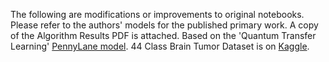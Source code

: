 The following are modifications or improvements to original notebooks. Please refer to the authors' models for the published primary work. A copy of the Algorithm Results PDF is attached. Based on the 'Quantum Transfer Learning' [PennyLane model](https://pennylane.ai/qml/demos/tutorial_quantum_transfer_learning). 44 Class Brain Tumor Dataset is on [Kaggle](https://www.kaggle.com/datasets/fernando2rad/brain-tumor-mri-images-44c?select=Germinoma+T2).

